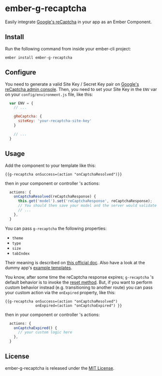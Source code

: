 # ember-g-recaptcha

Easily integrate [Google's reCaptcha](https://developers.google.com/recaptcha/) in your app as an Ember Component.


## Install

Run the following command from inside your ember-cli project:

    ember install ember-g-recaptcha


## Configure

You need to generate a valid Site Key / Secret Key pair on [Google's reCaptcha admin console](https://www.google.com/recaptcha/admin).
Then, you need to set your Site Key in the `ENV` var on your `config/environment.js` file, like this:

```js
  var ENV = {
    // ...

    gReCaptcha: {
      siteKey: 'your-recaptcha-site-key'
    }

    // ...
  }
```


## Usage

Add the component to your template like this:

```
{{g-recaptcha onSuccess=(action "onCaptchaResolved")}}
```

then in your component or controller 's actions:

```js
  actions: {
    onCaptchaResolved(reCaptchaResponse) {
      this.get('model').set('reCaptchaResponse', reCaptchaResponse);
      // You should then save your model and the server would validate reCaptchaResponse
      // ...
    },
  }
```

You can pass `g-recaptcha` the following properties:

* `theme`
* `type`
* `size`
* `tabIndex`

Their meaning is described on [this official doc](https://developers.google.com/recaptcha/docs/display#render_param).
Also have a look at the dummy app's [example templates](https://github.com/algonauti/ember-g-recaptcha/tree/master/tests/dummy/app/templates).

You know, after some time the reCaptcha response expires; `g-recaptcha` 's default behavior is to invoke the [reset method](https://developers.google.com/recaptcha/docs/display#js_api). But, if you want to perform custom behavior instead (e.g. transitioning to another route) you can pass your custom action via the `onExpired` property, like this:

```
{{g-recaptcha onSuccess=(action "onCaptchaResolved")
              onExpired=(action "onCaptchaExpired") }}
```

then in your component or controller 's actions:

```js
  actions: {
    onCaptchaExpired() {
      // your custom logic here
    },
  }
```


## License

ember-g-recaptcha is released under the [MIT License](http://www.opensource.org/licenses/MIT).
